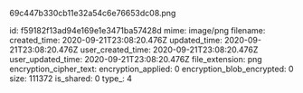 69c447b330cb11e32a54c6e76653dc08.png

id: f59182f13ad94e169e1e3471ba57428d
mime: image/png
filename: 
created_time: 2020-09-21T23:08:20.476Z
updated_time: 2020-09-21T23:08:20.476Z
user_created_time: 2020-09-21T23:08:20.476Z
user_updated_time: 2020-09-21T23:08:20.476Z
file_extension: png
encryption_cipher_text: 
encryption_applied: 0
encryption_blob_encrypted: 0
size: 111372
is_shared: 0
type_: 4